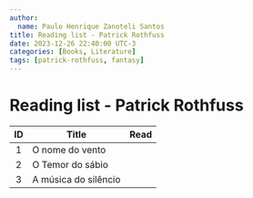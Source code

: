 ```yaml
---
author:
  name: Paulo Henrique Zanoteli Santos
title: Reading list - Patrick Rothfuss
date: 2023-12-26 22:40:00 UTC-3
categories: [Books, Literature]
tags: [patrick-rothfuss, fantasy]
---
```


# Reading list - Patrick Rothfuss

| ID  | Title                | Read |
|:---:| -------------------- |:----:|
| 1   | O nome do vento      |      |
| 2   | O Temor do sábio     |      |
| 3   | A música do silêncio |      |
